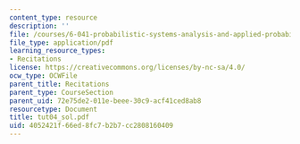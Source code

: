 ```yaml
---
content_type: resource
description: ''
file: /courses/6-041-probabilistic-systems-analysis-and-applied-probability-spring-2006/4052421f66ed8fc7b2b7cc2808160409_tut04_sol.pdf
file_type: application/pdf
learning_resource_types:
- Recitations
license: https://creativecommons.org/licenses/by-nc-sa/4.0/
ocw_type: OCWFile
parent_title: Recitations
parent_type: CourseSection
parent_uid: 72e75de2-011e-beee-30c9-acf41ced8ab8
resourcetype: Document
title: tut04_sol.pdf
uid: 4052421f-66ed-8fc7-b2b7-cc2808160409
---
```

